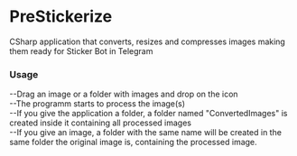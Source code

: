 # PreStickerize
CSharp application that converts, resizes and compresses images making them ready for Sticker Bot in Telegram

<h3>Usage</h3>

--Drag an image or a folder with images and drop on the icon<br>
--The programm starts to process the image(s)<br>
--If you give the application a folder, a folder named "ConvertedImages" is created inside it containing all processed images<br>
--If you give an image, a folder with the same name will be created in the same folder the original image is, containing the processed image.<br>
